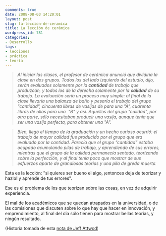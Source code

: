 ```yaml
---
comments: true
date: 2008-08-03 14:20:01
layout: post
slug: la-leccion-de-ceramica
title: La lección de cerámica
wordpress_id: 781
categories:
- Desarrollo
tags:
- lecciones
- práctica
- teoría
---
```


> _Al iniciar las clases, el profesor de cerámica anunció que dividiría la clase en dos grupos. Todos los del lado izquierdo del estudio, dijo, serán evaluados solamente por la **cantidad** de trabajo que produzcan, y todos los de la derecha solamente por la **calidad** de su trabajo. La evaluación sería un proceso muy simple: al final de la clase llevaría una balanza de baño y pesaría el trabajo del grupo "cantidad", cincuenta libras de vasijas de para una "A", cuarenta libras de ollas para una  "B" y así. Aquellos del grupo "calidad", por otra parte, sólo necesitaban producir una vasija, aunque tenía que ser una vasija perfecta, para obtener una "A"._




> _Bien, llegó el tiempo de la graduación y un hecho curioso ocurrió: el trabajo de mayor calidad fue producido por el grupo que era evaluado por la cantidad. Parecía que el grupo "cantidad" estaba ocupado acumulando pilas de trabajo, y aprendiendo de sus errores, mientras que el grupo de la calidad permanecía sentado, teorizando sobre la perfección, y al final tenía poco que mostrar de sus esfuerzos aparte de grandiosas teorías y una pila de greda muerta._

Esta es la lección: "si quieres ser bueno el algo, ¡entonces deja de teorizar y hazlo! y aprende de tus errores".

Ese es el problema de los que teorizan sobre las cosas, en vez de adquirir experiencia.

El mal de los académicos que se quedan atrapados en la universidad, o de las comisiones que discuten sobre lo que hay que hacer en innovación, y emprendimiento, al final del día sólo tienen para mostrar bellas teorías, y ningún resultado.

(Historia tomada de esta [nota de Jeff Attwod](http://www.codinghorror.com/blog/archives/001160.html))
